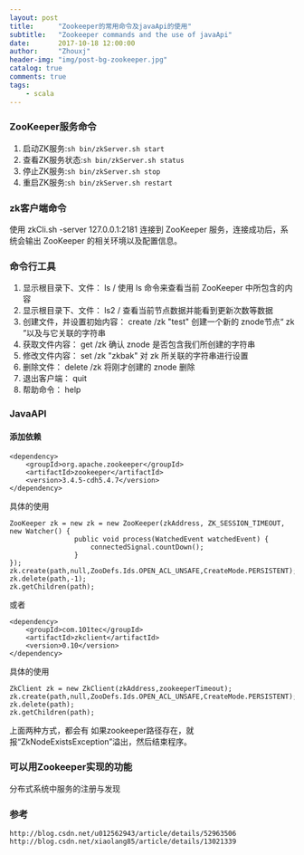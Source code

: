 ```yaml
---
layout: post
title:      "Zookeeper的常用命令及javaApi的使用"
subtitle:   "Zookeeper commands and the use of javaApi"
date:       2017-10-18 12:00:00
author:     "Zhouxj"
header-img: "img/post-bg-zookeeper.jpg"
catalog: true
comments: true
tags:
    - scala
---
```


### ZooKeeper服务命令

1. 启动ZK服务:`sh bin/zkServer.sh start`
2. 查看ZK服务状态:`sh bin/zkServer.sh status`
3. 停止ZK服务:`sh bin/zkServer.sh stop`
4. 重启ZK服务:`sh bin/zkServer.sh restart`

### zk客户端命令

使用 zkCli.sh -server 127.0.0.1:2181 连接到 ZooKeeper 服务，连接成功后，系统会输出 ZooKeeper 的相关环境以及配置信息。

### 命令行工具

1. 显示根目录下、文件： ls / 使用 ls 命令来查看当前 ZooKeeper 中所包含的内容
2. 显示根目录下、文件： ls2 / 查看当前节点数据并能看到更新次数等数据
3. 创建文件，并设置初始内容： create /zk "test" 创建一个新的 znode节点“ zk ”以及与它关联的字符串
4. 获取文件内容： get /zk 确认 znode 是否包含我们所创建的字符串
5. 修改文件内容： set /zk "zkbak" 对 zk 所关联的字符串进行设置
6. 删除文件： delete /zk 将刚才创建的 znode 删除
7. 退出客户端： quit
8. 帮助命令： help

### JavaAPI

#### 添加依赖
```
<dependency>
    <groupId>org.apache.zookeeper</groupId>
    <artifactId>zookeeper</artifactId>
    <version>3.4.5-cdh5.4.7</version>
</dependency>
```
具体的使用
```
ZooKeeper zk = new zk = new ZooKeeper(zkAddress, ZK_SESSION_TIMEOUT, new Watcher() {
                public void process(WatchedEvent watchedEvent) {
                    connectedSignal.countDown();
                }
});
zk.create(path,null,ZooDefs.Ids.OPEN_ACL_UNSAFE,CreateMode.PERSISTENT);
zk.delete(path,-1);
zk.getChildren(path);
```
或者
```
<dependency>
	<groupId>com.101tec</groupId>
	<artifactId>zkclient</artifactId>
	<version>0.10</version>
</dependency>
```
具体的使用
```
ZkClient zk = new ZkClient(zkAddress,zookeeperTimeout);
zk.create(path,null,ZooDefs.Ids.OPEN_ACL_UNSAFE,CreateMode.PERSISTENT);
zk.delete(path);
zk.getChildren(path);
```
上面两种方式，都会有 如果zookeeper路径存在，就报“ZkNodeExistsException”溢出，然后结束程序。

### 可以用Zookeeper实现的功能
分布式系统中服务的注册与发现

### 参考
`http://blog.csdn.net/u012562943/article/details/52963506`<br>
`http://blog.csdn.net/xiaolang85/article/details/13021339`